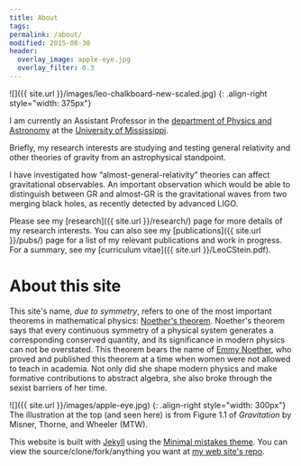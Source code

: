 ```yaml
---
title: About
tags:
permalink: /about/
modified: 2015-08-30
header:
  overlay_image: apple-eye.jpg
  overlay_filter: 0.3
---
```


![]({{ site.url }}/images/leo-chalkboard-new-scaled.jpg)
{: .align-right style="width: 375px"}

I am currently an Assistant Professor in the
[department of Physics and Astronomy](http://physics.olemiss.edu/) at the
[University of Mississippi](http://www.olemiss.edu/).

Briefly, my research interests are studying and testing general
relativity and other theories of gravity from an astrophysical
standpoint.

I have investigated how “almost-general-relativity” theories can
affect gravitational observables.  An important observation which
would be able to distinguish between GR and almost-GR is the
gravitational waves from two merging black holes, as recently detected
by advanced LIGO.

Please see my [research]({{ site.url }}/research/) page for more
details of my research interests. You can also see my
[publications]({{ site.url }}/pubs/) page for a list of my relevant
publications and work in progress. For a summary, see my
[curriculum vitae]({{ site.url }}/LeoCStein.pdf).

About this site
===============

This site's name, *due to symmetry*, refers to one of the most
important theorems in mathematical physics:
[Noether's theorem](https://en.wikipedia.org/wiki/Noether%27s_theorem).
Noether's theorem says that every continuous symmetry of a physical
system generates a corresponding conserved quantity, and its
significance in modern physics can not be overstated.  This theorem
bears the name of
[Emmy Noether](https://en.wikipedia.org/wiki/Emmy_Noether), who proved
and published this theorem at a time when women were not allowed to
teach in academia.  Not only did she shape modern physics and make
formative contributions to abstract algebra, she also broke through
the sexist barriers of her time.

![]({{ site.url }}/images/apple-eye.jpg)
{: .align-right style="width: 300px"}
The illustration at the top (and seen here) is from Figure 1.1 of
*Gravitation* by Misner, Thorne, and Wheeler (MTW).

This website is built with [Jekyll](https://jekyllrb.com/) using the
[Minimal mistakes theme](https://mmistakes.github.io/minimal-mistakes/).
You can view the source/clone/fork/anything you want at
[my web site's repo](https://github.com/duetosymmetry/web-site).
